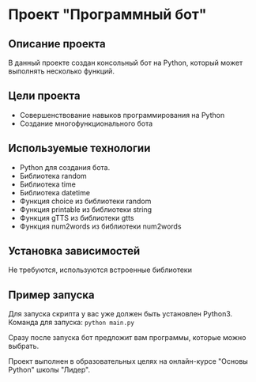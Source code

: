 # Проект "Программный бот"

## Описание проекта
В данный проекте создан консольный бот на Python, который может выполнять несколько функций.

## Цели проекта
- Совершенствование навыков программирования на Python
- Создание многофункционального бота

## Используемые технологии
- Python для создания бота.
- Библиотека random
- Библиотека time
- Библиотека datetime
- Функция choice из библиотеки random
- Функция printable из библиотеки string
- Функция gTTS из библиотеки gtts
- Функция num2words из библиотеки num2words

## Установка зависимостей
Не требуются, используются встроенные библиотеки

## Пример запуска
Для запуска скрипта у вас уже должен быть установлен Python3. Команда для запуска: `python main.py`

Сразу после запуска бот предложит вам программы, которые можно выбрать.


Проект выполнен в образовательных целях на онлайн-курсе "Основы Python" школы "Лидер".
